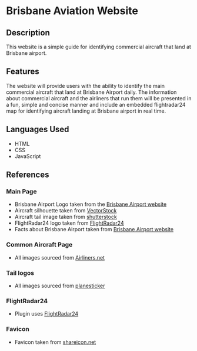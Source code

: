 # Brisbane Aviation Website

## Description
This website is a simple guide for identifying commercial aircraft that land at Brisbane airport.

## Features
The website will provide users with the ability to identify the main commercial aircraft that land at Brisbane Airport daily. The information about commercial aircraft and the airliners that run them will be presented in a fun, simple and concise manner and include 
an embedded flightradar24 map for identifying aircraft landing at Brisbane airport in real time.

## Languages Used
- HTML
- CSS
- JavaScript

## References
### Main Page
- Brisbane Airport Logo taken from the [Brisbane Airport website](https://www.bne.com.au/) 
- Aircraft silhouette taken from [VectorStock](https://www.vectorstock.com/royalty-free-vector/passenger-airplane-silhouette-front-view-vector-48945699)
- Aircraft tail image taken from [shutterstock](https://www.shutterstock.com/image-illustration/airplane-tail-152219126)
- FlightRadar24 logo taken from [FlightRadar24](https://www.flightradar24.com/)
- Facts about Brisbane Airport taken from [Brisbane Airport website](https://www.bne.com.au/)

### Common Aircraft Page
- All images sourced from [Airliners.net](https://www.airliners.net/)

### Tail logos 
- All images sourced from [planesticker](https://planesticker.com/15-airline)

### FlightRadar24
- Plugin uses [FlightRadar24](https://www.flightradar24.com/)

### Favicon 
- Favicon taken from [shareicon.net](https://www.shareicon.net/aeroplane-airport-airplane-flight-transport-plane-754995)


